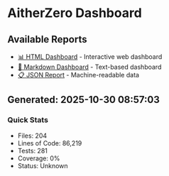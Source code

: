# AitherZero Dashboard

## Available Reports

- [📊 HTML Dashboard](dashboard.html) - Interactive web dashboard
- [📝 Markdown Dashboard](dashboard.md) - Text-based dashboard
- [📋 JSON Report](dashboard.json) - Machine-readable data

## Generated: 2025-10-30 08:57:03

### Quick Stats
- Files: 204
- Lines of Code: 86,219
- Tests: 281
- Coverage: 0%
- Status: Unknown
